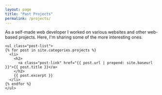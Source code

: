 ```yaml
---
layout: page
title: "Past Projects"
permalink: /projects/
---
```


As a self-made web developer I worked on various websites and other web-based projects. Here, I'm sharing some of the more interesting ones.

<div role="projects">

    <ul class="post-list">
    {% for post in site.categories.projects %}
      <li>
        <h2>
          <a class="post-link" href="{{ post.url | prepend: site.baseurl }}">{{ post.title }}</a>
        </h2>
        {{ post.excerpt }}
      </li>
    {% endfor %}
    </ul>

</div>